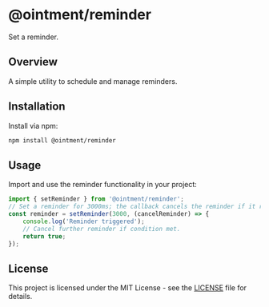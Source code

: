# @ointment/reminder

Set a reminder.

## Overview
A simple utility to schedule and manage reminders.

## Installation
Install via npm:
```bash
npm install @ointment/reminder
```

## Usage
Import and use the reminder functionality in your project:
```javascript
import { setReminder } from '@ointment/reminder';
// Set a reminder for 3000ms; the callback cancels the reminder if it returns true.
const reminder = setReminder(3000, (cancelReminder) => {
	console.log('Reminder triggered');
	// Cancel further reminder if condition met.
	return true;
});
```

## License

This project is licensed under the MIT License - see the [LICENSE](../../LICENSE) file for details.

